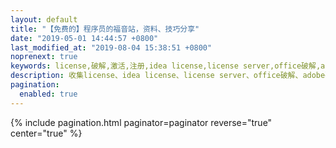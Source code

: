 ```yaml
---
layout: default 
title: "【免费的】程序员的福音站，资料、技巧分享"
date: "2019-05-01 14:44:57 +0800"
last_modified_at: "2019-08-04 15:38:51 +0800"
noprenext: true
keywords: license,破解,激活,注册,idea license,license server,office破解,adobe破解,ps破解,office激活
description: 收集license、idea license、license server、office破解、adobe破解、ps破解、office激活、windows激活、idea注册码、注册机、破解版、破解方法
pagination:
  enabled: true
---
```


{% include pagination.html paginator=paginator reverse="true" center="true" %}
